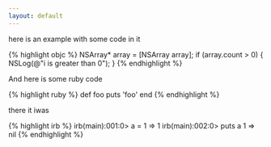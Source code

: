 ```yaml
---
layout: default
---
```


here is an example with some code in it

{% highlight objc  %}
NSArray* array = [NSArray array];
if (array.count > 0) {
	NSLog(@"i is greater than 0");
}
{% endhighlight %}


And here is some ruby code

{% highlight ruby %}
def foo
  puts 'foo'
end
{% endhighlight %}


there it iwas

{% highlight irb %}
irb(main):001:0> a = 1
=> 1
irb(main):002:0> puts a
1
=> nil
{% endhighlight %}
